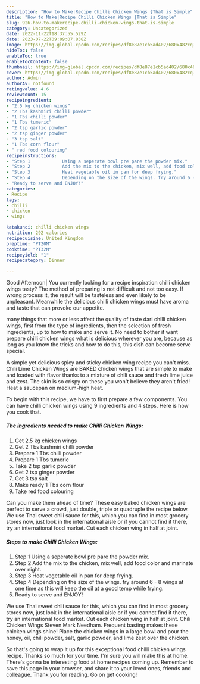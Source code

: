 ```yaml
---
description: "How to Make|Recipe Chilli Chicken Wings {That is Simple"
title: "How to Make|Recipe Chilli Chicken Wings {That is Simple"
slug: 926-how-to-makerecipe-chilli-chicken-wings-that-is-simple
category: Uncategorized
date: 2022-11-22T18:37:55.529Z
date: 2023-07-22T09:09:07.838Z
image: https://img-global.cpcdn.com/recipes/df8e87e1cb5ad402/680x482cq70/chilli-chicken-wings-recipe-main-photo.jpg
hideToc: false
enableToc: true
enableTocContent: false
thumbnail: https://img-global.cpcdn.com/recipes/df8e87e1cb5ad402/680x482cq70/chilli-chicken-wings-recipe-main-photo.jpg
cover: https://img-global.cpcdn.com/recipes/df8e87e1cb5ad402/680x482cq70/chilli-chicken-wings-recipe-main-photo.jpg
author: Admin
authorAv: notfound
ratingvalue: 4.6
reviewcount: 15
recipeingredient:
- "2.5 kg chicken wings"
- "2 Tbs kashmiri chilli powder"
- "1 Tbs chilli powder"
- "1 Tbs tumeric"
- "2 tsp garlic powder"
- "2 tsp ginger powder"
- "3 tsp salt"
- "1 Tbs corn flour"
- " red food colouring"
recipeinstructions:
- "Step 1            Using a seperate bowl pre pare the powder mix."
- "Step 2            Add the mix to the chicken, mix well, add food color and marinate over night."
- "Step 3            Heat vegetable oil in pan for deep frying."
- "Step 4            Depending on the size of the wings. fry around 6 - 8 wings at one time as this will keep the oil at a good temp while frying."
- "Ready to serve and ENJOY!"
categories:
- Recipe
tags:
- chilli
- chicken
- wings

katakunci: chilli chicken wings 
nutrition: 292 calories
recipecuisine: United Kingdom
preptime: "PT20M"
cooktime: "PT32M"
recipeyield: "1"
recipecategory: Dinner

---
```



Good Afternoon| You currently looking for a recipe inspiration chilli chicken wings tasty? The method of preparing is not difficult and not too easy. If wrong process it, the result will be tasteless and even likely to be unpleasant. Meanwhile the delicious chilli chicken wings must have aroma and taste that can provoke our appetite.






many things that more or less affect the quality of taste dari chilli chicken wings, first from the type of ingredients, then the selection of fresh ingredients, up to how to make and serve it. No need to bother if want prepare chilli chicken wings what is delicious wherever you are, because as long as you know the tricks and how to do this, this dish can become serve  special.


A simple yet delicious spicy and sticky chicken wing recipe you can&#39;t miss. Chili Lime Chicken Wings are BAKED chicken wings that are simple to make and loaded with flavor thanks to a mixture of chili sauce and fresh lime juice and zest. The skin is so crispy on these you won&#39;t believe they aren&#39;t fried! Heat a saucepan on medium-high heat.


To begin with this recipe, we have to first prepare a few components. You can have chilli chicken wings using 9 ingredients and 4 steps. Here is how you cook that.

<!--inarticleads1-->

##### The ingredients needed to make Chilli Chicken Wings:

1. Get 2.5 kg chicken wings
1. Get 2 Tbs kashmiri chilli powder
1. Prepare 1 Tbs chilli powder
1. Prepare 1 Tbs tumeric
1. Take 2 tsp garlic powder
1. Get 2 tsp ginger powder
1. Get 3 tsp salt
1. Make ready 1 Tbs corn flour
1. Take  red food colouring


Can you make them ahead of time? These easy baked chicken wings are perfect to serve a crowd, just double, triple or quadruple the recipe below. We use Thai sweet chili sauce for this, which you can find in most grocery stores now, just look in the international aisle or if you cannot find it there, try an international food market. Cut each chicken wing in half at joint. 

<!--inarticleads2-->

##### Steps to make Chilli Chicken Wings:

1. Step 1            Using a seperate bowl pre pare the powder mix.
1. Step 2            Add the mix to the chicken, mix well, add food color and marinate over night.
1. Step 3            Heat vegetable oil in pan for deep frying.
1. Step 4            Depending on the size of the wings. fry around 6 - 8 wings at one time as this will keep the oil at a good temp while frying.
1. Ready to serve and ENJOY!

We use Thai sweet chili sauce for this, which you can find in most grocery stores now, just look in the international aisle or if you cannot find it there, try an international food market. Cut each chicken wing in half at joint. Chili Chicken Wings Steven Mark Needham. Frequent basting makes these chicken wings shine! Place the chicken wings in a large bowl and pour the honey, oil, chili powder, salt, garlic powder, and lime zest over the chicken. 

So that's going to wrap it up for this exceptional food chilli chicken wings recipe. Thanks so much for your time. I'm sure you will make this at home. There's gonna be interesting food at home recipes coming up. Remember to save this page in your browser, and share it to your loved ones, friends and colleague. Thank you for reading. Go on get cooking!
